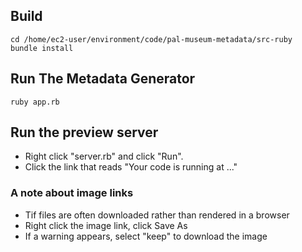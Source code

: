 ## Build

```
cd /home/ec2-user/environment/code/pal-museum-metadata/src-ruby
bundle install
```

## Run The Metadata Generator

```
ruby app.rb
```

## Run the preview server

- Right click "server.rb" and click "Run".
- Click the link that reads "Your code is running at ..."

### A note about image links

- Tif files are often downloaded rather than rendered in a browser
- Right click the image link, click Save As
- If a warning appears, select "keep" to download the image
